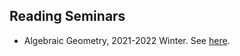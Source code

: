 ## Reading Seminars

- Algebraic Geometry, 2021-2022 Winter. See [here](https://xuruichen98.github.io/52seminar2021w.html).
